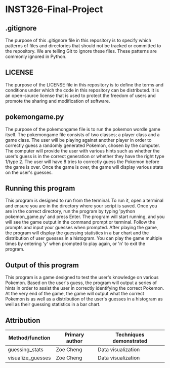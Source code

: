 # INST326-Final-Project

## .gitignore
The purpose of this .gitignore file in this repository is to specify which patterns of files and directories that should not be tracked or committed to the repository. We are telling Git to ignore these files. These patterns are commonly ignored in Python. 



## LICENSE
The purpose of the LICENSE file in this repository is to define the terms and conditions under which the code in this repository can be distributed. It is an open-source license that is used to protect the freedom of users and promote the sharing and modification of software.



## pokemongame.py
The purpose of the pokemongame file is to run the pokemon wordle game itself. The pokemongame file consists of two classes; a player class and a game class. The user will be playing against another player in order to correctly guess a randomly generated Pokemon, chosen by the computer. The computer will provide the user with various hints such as whether the user's guess is in the correct generation or whether they have the right type 1/type 2. The user will have 8 tries to correctly guess the Pokemon before the game is over. Once the game is over, the game will display various stats on the user's guesses.



## Running this program
This program is designed to run from the terminal. To run it, open a terminal and ensure you are in the directory where your script is saved. Once you are in the correct directory, run the program by typing 'python pokemon_game.py' and press Enter. The program will start running, and you will see the game output in the command prompt or terminal. Follow the prompts and input your guesses when prompted. After playing the game, the program will display the guessing statistics in a bar chart and the distribution of user guesses in a histogram. You can play the game multiple times by entering 'y' when prompted to play again, or 'n' to exit the program.




## Output of this program
This program is a game designed to test the user's knowledge on various Pokemon. Based on the user's guess, the program will output a series of hints in order to assist the user in correctly identifying the correct Pokemon. At the very end of the game, the game will output what the correct Pokemon is as well as a distribution of the user's guesses in a histogram as well as their guessing statistics in a bar chart.



## Attribution
| Method/function | Primary author | Techniques demonstrated |
|----------|----------|----------|
|   guessing_stats  |   Zoe Cheng   |   Data visualization   |
|   visualize_guesses  |   Zoe Cheng   |   Data visualization   |

